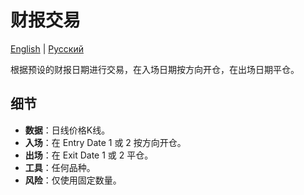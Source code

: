 # 财报交易
[English](README.md) | [Русский](README_ru.md)

根据预设的财报日期进行交易，在入场日期按方向开仓，在出场日期平仓。

## 细节

- **数据**：日线价格K线。
- **入场**：在 Entry Date 1 或 2 按方向开仓。
- **出场**：在 Exit Date 1 或 2 平仓。
- **工具**：任何品种。
- **风险**：仅使用固定数量。
